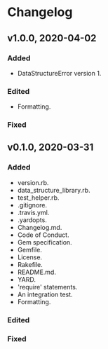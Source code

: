 # Changelog

## v1.0.0, 2020-04-02

### Added

- DataStructureError version 1.

### Edited

- Formatting.

### Fixed

## v0.1.0, 2020-03-31

### Added

- version.rb.
- data_structure_library.rb.
- test_helper.rb.
- .gitignore.
- .travis.yml.
- .yardopts.
- Changelog.md.
- Code of Conduct.
- Gem specification.
- Gemfile.
- License.
- Rakefile.
- README.md.
- YARD.
- 'require' statements.
- An integration test.
- Formatting.

### Edited

### Fixed
